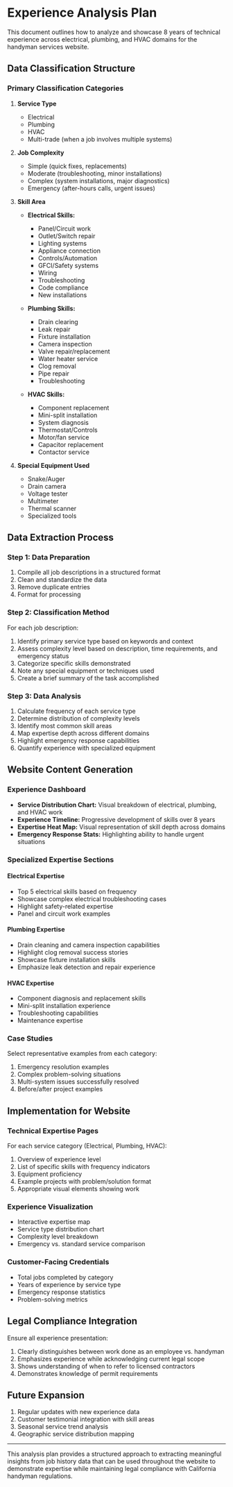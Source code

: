 # Experience Analysis Plan

This document outlines how to analyze and showcase 8 years of technical experience across electrical, plumbing, and HVAC domains for the handyman services website.

## Data Classification Structure

### Primary Classification Categories

1. **Service Type**
   - Electrical
   - Plumbing
   - HVAC
   - Multi-trade (when a job involves multiple systems)

2. **Job Complexity**
   - Simple (quick fixes, replacements)
   - Moderate (troubleshooting, minor installations)
   - Complex (system installations, major diagnostics)
   - Emergency (after-hours calls, urgent issues)

3. **Skill Area**
   - **Electrical Skills:**
     - Panel/Circuit work
     - Outlet/Switch repair
     - Lighting systems
     - Appliance connection
     - Controls/Automation
     - GFCI/Safety systems
     - Wiring
     - Troubleshooting
     - Code compliance
     - New installations
     
   - **Plumbing Skills:**
     - Drain clearing
     - Leak repair
     - Fixture installation
     - Camera inspection
     - Valve repair/replacement
     - Water heater service
     - Clog removal
     - Pipe repair
     - Troubleshooting
     
   - **HVAC Skills:**
     - Component replacement
     - Mini-split installation
     - System diagnosis
     - Thermostat/Controls
     - Motor/fan service
     - Capacitor replacement
     - Contactor service

4. **Special Equipment Used**
   - Snake/Auger
   - Drain camera
   - Voltage tester
   - Multimeter
   - Thermal scanner
   - Specialized tools

## Data Extraction Process

### Step 1: Data Preparation
1. Compile all job descriptions in a structured format
2. Clean and standardize the data
3. Remove duplicate entries
4. Format for processing

### Step 2: Classification Method
For each job description:
1. Identify primary service type based on keywords and context
2. Assess complexity level based on description, time requirements, and emergency status
3. Categorize specific skills demonstrated
4. Note any special equipment or techniques used
5. Create a brief summary of the task accomplished

### Step 3: Data Analysis
1. Calculate frequency of each service type
2. Determine distribution of complexity levels
3. Identify most common skill areas
4. Map expertise depth across different domains
5. Highlight emergency response capabilities
6. Quantify experience with specialized equipment

## Website Content Generation

### Experience Dashboard
- **Service Distribution Chart:** Visual breakdown of electrical, plumbing, and HVAC work
- **Experience Timeline:** Progressive development of skills over 8 years
- **Expertise Heat Map:** Visual representation of skill depth across domains
- **Emergency Response Stats:** Highlighting ability to handle urgent situations

### Specialized Expertise Sections

#### Electrical Expertise
- Top 5 electrical skills based on frequency
- Showcase complex electrical troubleshooting cases
- Highlight safety-related expertise
- Panel and circuit work examples

#### Plumbing Expertise
- Drain cleaning and camera inspection capabilities
- Highlight clog removal success stories
- Showcase fixture installation skills
- Emphasize leak detection and repair experience

#### HVAC Expertise
- Component diagnosis and replacement skills
- Mini-split installation experience
- Troubleshooting capabilities
- Maintenance expertise

### Case Studies
Select representative examples from each category:
1. Emergency resolution examples
2. Complex problem-solving situations
3. Multi-system issues successfully resolved
4. Before/after project examples

## Implementation for Website

### Technical Expertise Pages
For each service category (Electrical, Plumbing, HVAC):
1. Overview of experience level
2. List of specific skills with frequency indicators
3. Equipment proficiency
4. Example projects with problem/solution format
5. Appropriate visual elements showing work

### Experience Visualization
- Interactive expertise map
- Service type distribution chart
- Complexity level breakdown
- Emergency vs. standard service comparison

### Customer-Facing Credentials
- Total jobs completed by category
- Years of experience by service type
- Emergency response statistics
- Problem-solving metrics

## Legal Compliance Integration

Ensure all experience presentation:
1. Clearly distinguishes between work done as an employee vs. handyman
2. Emphasizes experience while acknowledging current legal scope
3. Shows understanding of when to refer to licensed contractors
4. Demonstrates knowledge of permit requirements

## Future Expansion

1. Regular updates with new experience data
2. Customer testimonial integration with skill areas
3. Seasonal service trend analysis
4. Geographic service distribution mapping

---

This analysis plan provides a structured approach to extracting meaningful insights from job history data that can be used throughout the website to demonstrate expertise while maintaining legal compliance with California handyman regulations.